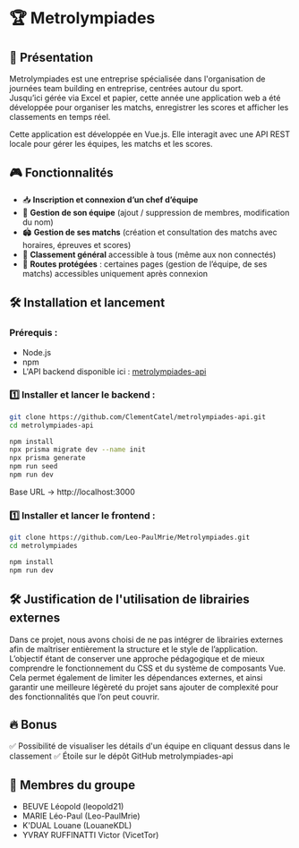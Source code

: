 # 🏆 Metrolympiades

## 📖 Présentation

Metrolympiades est une entreprise spécialisée dans l'organisation de journées team building en entreprise, centrées autour du sport.  
Jusqu’ici gérée via Excel et papier, cette année une application web a été développée pour organiser les matchs, enregistrer les scores et afficher les classements en temps réel.

Cette application est développée en Vue.js. Elle interagit avec une API REST locale pour gérer les équipes, les matchs et les scores.

## 🎮 Fonctionnalités

- 📥 **Inscription et connexion d’un chef d’équipe**
- 📝 **Gestion de son équipe** (ajout / suppression de membres, modification du nom)
- 🏟️ **Gestion de ses matchs** (création et consultation des matchs avec horaires, épreuves et scores)
- 🏅 **Classement général** accessible à tous (même aux non connectés)
- 🔐 **Routes protégées** : certaines pages (gestion de l’équipe, de ses matchs) accessibles uniquement après connexion

## 🛠️ Installation et lancement

### Prérequis :

- Node.js
- npm
- L'API backend disponible ici : [metrolympiades-api](https://github.com/ClementCatel/metrolympiades-api)

### 1️⃣ Installer et lancer le backend :

```bash
git clone https://github.com/ClementCatel/metrolympiades-api.git
cd metrolympiades-api

npm install
npx prisma migrate dev --name init
npx prisma generate
npm run seed
npm run dev
```

Base URL -> http://localhost:3000

### 1️⃣ Installer et lancer le frontend :

```bash
git clone https://github.com/Leo-PaulMrie/Metrolympiades.git
cd metrolympiades

npm install
npm run dev
```

## 🛠️ Justification de l'utilisation de librairies externes

Dans ce projet, nous avons choisi de ne pas intégrer de librairies externes afin de maîtriser entièrement la structure et le style de l’application. L’objectif étant de conserver une approche pédagogique et de mieux comprendre le fonctionnement du CSS et du système de composants Vue. Cela permet également de limiter les dépendances externes, et ainsi garantir une meilleure légèreté du projet sans ajouter de complexité pour des fonctionnalités que l’on peut couvrir.

## 🔥 Bonus

✅ Possibilité de visualiser les détails d'un équipe en cliquant dessus dans le classement
✅ Étoile sur le dépôt GitHub metrolympiades-api

## 👷 Membres du groupe

- BEUVE Léopold (leopold21)
- MARIE Léo-Paul (Leo-PaulMrie)
- K'DUAL Louane (LouaneKDL)
- YVRAY RUFFINATTI Victor (VicetTor)

